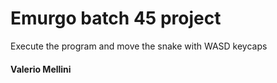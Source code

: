 # Emurgo batch 45 project

Execute the program and move the snake with WASD keycaps 

#### Valerio Mellini


